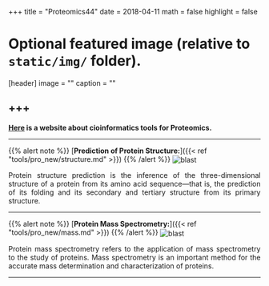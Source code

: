 +++
title = "Proteomics44"
date = 2018-04-11
math = false
highlight = false

# Optional featured image (relative to `static/img/` folder).
[header]
image = ""
caption = ""


+++
---
**[Here](https://omictools.com/proteomics-category) is a website about cioinformatics tools for Proteomics.**  

---

{{% alert note %}}
[**Prediction of Protein Structure:**]({{< ref "tools/pro_new/structure.md" >}})
{{% /alert %}}
<img src="/img/tools/structure.jpg" alt="blast" align="center">
<p align="justify">Protein structure prediction is the inference of the three-dimensional structure of a protein from its amino acid sequence—that is, the prediction of its folding and its secondary and tertiary structure from its primary structure. 

---
{{% alert note %}}
[**Protein Mass Spectrometry:**]({{< ref "tools/pro_new/mass.md" >}})
{{% /alert %}}
<img src="/img/tools/mass2.gif" alt="blast" align="center">
<p align="justify">Protein mass spectrometry refers to the application of mass spectrometry to the study of proteins. Mass spectrometry is an important method for the accurate mass determination and characterization of proteins.

---




             